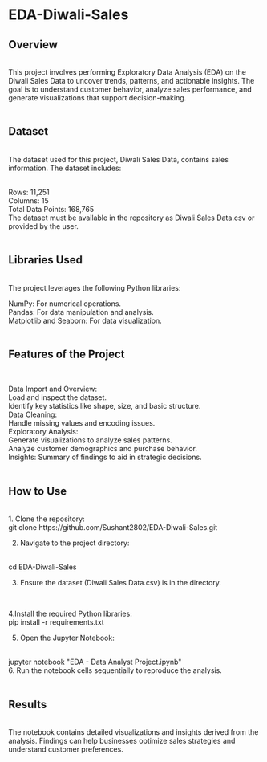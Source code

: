 # EDA-Diwali-Sales

## Overview
<br>
This project involves performing Exploratory Data Analysis (EDA) on the Diwali Sales Data to uncover trends, patterns, and actionable insights. The goal is to understand customer behavior, analyze sales performance, and generate visualizations that support decision-making.
<br>
<br>

## Dataset 
<br>
The dataset used for this project, Diwali Sales Data, contains sales information. The dataset includes:
<br>
<br>

Rows: 11,251
<br>
Columns: 15
<br>
Total Data Points: 168,765
<br>
The dataset must be available in the repository as Diwali Sales Data.csv or provided by the user.
<br>
<br>

## Libraries Used
<br>
The project leverages the following Python libraries:
<br>

NumPy: For numerical operations.
<br>
Pandas: For data manipulation and analysis.
<br>
Matplotlib and Seaborn: For data visualization.
<br>
<br>

## Features of the Project
<br>

Data Import and Overview:
<br>
Load and inspect the dataset.
<br>
Identify key statistics like shape, size, and basic structure.
<br>
Data Cleaning:
<br>
Handle missing values and encoding issues.
<br>
Exploratory Analysis:
<br>
Generate visualizations to analyze sales patterns.
<br>
Analyze customer demographics and purchase behavior.
<br>
Insights:
Summary of findings to aid in strategic decisions.
<br>
<br>

## How to Use
<br>
1. Clone the repository:
<br>
git clone https://github.com/Sushant2802/EDA-Diwali-Sales.git
<br>

2. Navigate to the project directory:
<br>
cd EDA-Diwali-Sales
<br>

3. Ensure the dataset (Diwali Sales Data.csv) is in the directory.
<br>

4.Install the required Python libraries:
<br>
pip install -r requirements.txt
<br>

5. Open the Jupyter Notebook:
<br>
jupyter notebook "EDA - Data Analyst Project.ipynb"
<br>
6. Run the notebook cells sequentially to reproduce the analysis.
<br>
<br>

## Results
<br>
The notebook contains detailed visualizations and insights derived from the analysis. Findings can help businesses optimize sales strategies and understand customer preferences.
<br>
<br>

